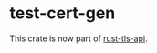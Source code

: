 # test-cert-gen

This crate is now part of [rust-tls-api](https://github.com/stepancheg/rust-tls-api).
